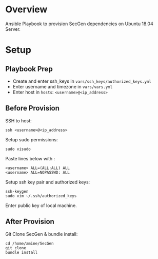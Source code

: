 # Overview

Ansible Playbook to provision SecGen dependencies on Ubuntu 18.04 Server.

# Setup

## Playbook Prep

* Create and enter ssh_keys in `vars/ssh_keys/authorized_keys.yml`
* Enter username and timezone in `vars/vars.yml`
* Enter host in `hosts`: `<username>@<ip_address>`

## Before Provision

SSH to host:

```
ssh <username>@<ip_address>
```

Setup sudo permissions:

```
sudo visudo
```

Paste lines below with <username>:

```
<username> ALL=(ALL:ALL) ALL
<username> ALL=NOPASSWD: ALL
```

Setup ssh key pair and authorized keys:

```
ssh-keygen
sudo vim ~/.ssh/authorized_keys
```

Enter public key of local machine.

## After Provision

Git Clone SecGen & bundle install:

```
cd /home/amine/SecGen
git clone
bundle install
```

